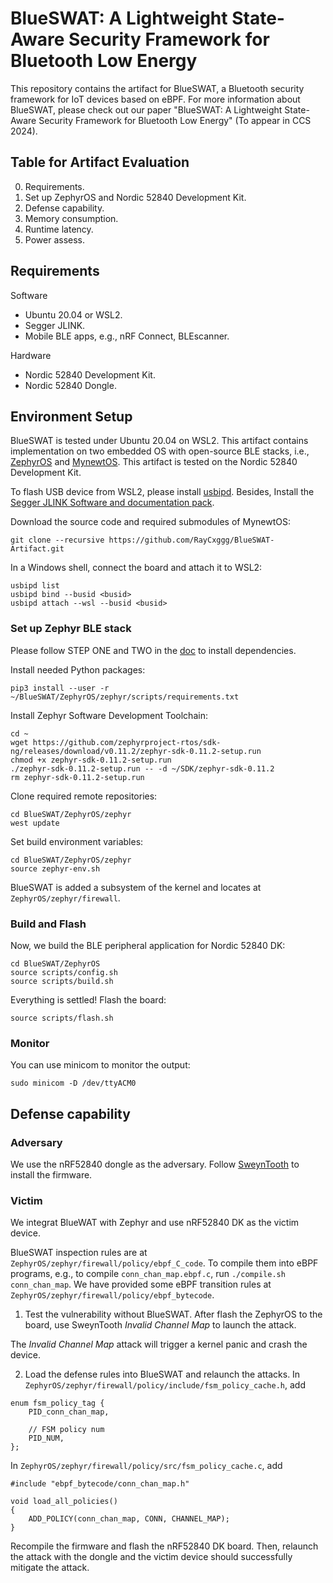 # BlueSWAT: A Lightweight State-Aware Security Framework for Bluetooth Low Energy

This repository contains the artifact for BlueSWAT, a Bluetooth security framework for IoT devices based on eBPF. For more information about BlueSWAT, please check out our paper "BlueSWAT: A Lightweight State-Aware Security Framework for Bluetooth Low Energy" (To appear in CCS 2024).

## Table for Artifact Evaluation

0. Requirements.
1. Set up ZephyrOS and Nordic 52840 Development Kit.
2. Defense capability.
3. Memory consumption.
4. Runtime latency.
5. Power assess.

## Requirements

Software
- Ubuntu 20.04 or WSL2.
- Segger JLINK.
- Mobile BLE apps, e.g., nRF Connect, BLEscanner.

Hardware
- Nordic 52840 Development Kit.
- Nordic 52840 Dongle.

## Environment Setup

BlueSWAT is tested under Ubuntu 20.04 on WSL2. This artifact contains implementation on two embedded OS with open-source BLE stacks, i.e., [ZephyrOS](https://zephyrproject.org/) and [MynewtOS](https://mynewt.apache.org/). This artifact is tested on the Nordic 52840 Development Kit.

To flash USB device from WSL2, please install [usbipd](https://learn.microsoft.com/en-us/windows/wsl/connect-usb). Besides, Install the [Segger JLINK Software and documentation pack](https://www.segger.com/downloads/jlink/). 

Download the source code and required submodules of MynewtOS:
```
git clone --recursive https://github.com/RayCxggg/BlueSWAT-Artifact.git
```

In a Windows shell, connect the board and attach it to WSL2:
```
usbipd list 
usbipd bind --busid <busid>
usbipd attach --wsl --busid <busid>
```

### Set up Zephyr BLE stack

Please follow STEP ONE and TWO in the [doc](https://docs.zephyrproject.org/2.2.0/getting_started/index.html) to install dependencies.

Install needed Python packages:
```
pip3 install --user -r ~/BlueSWAT/ZephyrOS/zephyr/scripts/requirements.txt
```

Install Zephyr Software Development Toolchain:
```
cd ~
wget https://github.com/zephyrproject-rtos/sdk-ng/releases/download/v0.11.2/zephyr-sdk-0.11.2-setup.run
chmod +x zephyr-sdk-0.11.2-setup.run
./zephyr-sdk-0.11.2-setup.run -- -d ~/SDK/zephyr-sdk-0.11.2
rm zephyr-sdk-0.11.2-setup.run
```

Clone required remote repositories:
```
cd BlueSWAT/ZephyrOS/zephyr
west update
```

Set build environment variables:
```
cd BlueSWAT/ZephyrOS/zephyr
source zephyr-env.sh
```

BlueSWAT is added a subsystem of the kernel and locates at `ZephyrOS/zephyr/firewall`.

### Build and Flash

Now, we build the BLE peripheral application for Nordic 52840 DK:
```
cd BlueSWAT/ZephyrOS
source scripts/config.sh
source scripts/build.sh
```

Everything is settled! Flash the board:
```
source scripts/flash.sh
```

### Monitor

You can use minicom to monitor the output:
```
sudo minicom -D /dev/ttyACM0
```

## Defense capability 

### Adversary

We use the nRF52840 dongle as the adversary. Follow [SweynTooth](https://github.com/Matheus-Garbelini/sweyntooth_bluetooth_low_energy_attack) to install the firmware. 

### Victim

We integrat BlueWAT with Zephyr and use nRF52840 DK as the victim device.

BlueSWAT inspection rules are at `ZephyrOS/zephyr/firewall/policy/ebpf_C_code`. To compile them into eBPF programs, e.g., to compile `conn_chan_map.ebpf.c`, run `./compile.sh conn_chan_map`. We have provided some eBPF transition rules at `ZephyrOS/zephyr/firewall/policy/ebpf_bytecode`.

1. Test the vulnerability without BlueSWAT. After flash the ZephyrOS to the board, use SweynTooth *Invalid Channel Map* to launch the attack. 

The *Invalid Channel Map* attack will trigger a kernel panic and crash the device.

2. Load the defense rules into BlueSWAT and relaunch the attacks. In `ZephyrOS/zephyr/firewall/policy/include/fsm_policy_cache.h`, add 
```
enum fsm_policy_tag {
	PID_conn_chan_map,

	// FSM policy num
	PID_NUM,
};
```

In `ZephyrOS/zephyr/firewall/policy/src/fsm_policy_cache.c`, add
```
#include "ebpf_bytecode/conn_chan_map.h"

void load_all_policies()
{
	ADD_POLICY(conn_chan_map, CONN, CHANNEL_MAP);
}
```

Recompile the firmware and flash the nRF52840 DK board. Then, relaunch the attack with the dongle and the victim device should successfully mitigate the attack.
